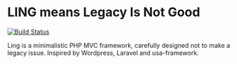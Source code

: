 # LING means Legacy Is Not Good

[![Build Status](https://travis-ci.org/fri13th/ling-common.svg?branch=master)](https://travis-ci.org/fri13th/ling-common)

Ling is a minimalistic PHP MVC framework, carefully designed not to make a legacy issue. Inspired by Wordpress, Laravel and usa-framework.
